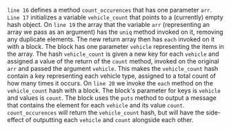 ``line 16`` defines a method ``count_occurences`` that has one parameter ``arr``. ``Line 17`` initializes a variable ``vehicle_count`` that points to a (currently) empty hash object. On ``line 19`` the array that the variable ``arr`` (representing an array we pass as an argument) has the ``uniq`` method invoked on it, removing any duplicate elements. 
The new return array then has ``each`` invoked on it with a block. The block has one parameter ``vehicle`` representing the items in the array. The hash ``vehicle_count`` is given a new key for each ``vehicle`` and assigned a value of the return of the ``count`` method, invoked on the original ``arr`` and passed the argument ``vehicle``.
This makes the ``vehicle_count`` hash contain a key representing each vehicle type, assigned to a total count of how many times it occurs.
On ``line 20`` we invoke the ``each`` method on the ``vehicle_count`` hash with a block. The block's parameter for keys is ``vehicle`` and values is ``count``. The block uses the ``puts`` method to output a message that contains the element for each ``vehicle`` and its value ``count``.
``count_occurences`` will return the ``vehicle_count`` hash, but will have the side-effect of outputting each ``vehicle`` and ``count`` alongside each other.